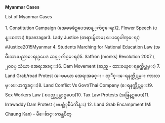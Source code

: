 **Myanmar Cases**

List of Myanmar Cases 

1\. Constitution Campaign (အေၿခခံဥပေဒဆန္ ့က်င္ေရး)2. Flower Speech
(ပန္းစကား) \#panzagar3. Lady Justice (တရားမွ်တမႈ ေပၚေပါက္ေရး)
\#Justice2015Myanmar 4. Students Marching for National Education Law
(အမ်ိဳးသားပညာေရးဥပေဒ ဆန္ ့က်င္ေရး)5. Saffron [monks] Revolution 2007 (
၂၀၀၇ သံယာ အေရးအခင္း)6. Dam Movement (ဆည္ - ထား၀ယ္ေရနက္ဆိပ္ကမ္း) 7. Land
Grab/road Protest (ေၿမယာ အေရးအခင္း - ထုိင္းေရနက္ဆိပ္ကမ္း
ကားလမ္းေဖာက္ၿခင္း)8. Land Conflict Vs Govt/Thai Company
(ေရနက္ဆိပ္ကမ္း)9. Sex Workers Law ( ၿပည့္တန္ဆာဥပေဒ)10. Tax Law Protests
(အခြန္ဥပေဒ)11. Irrawaddy Dam Protest ( ၿမစ္ဆံုစီမံကိန္း) 12. Land Grab
Encampment (Mi Chaung Kan) - မိေခ်ာင္းကန္သပိတ္
